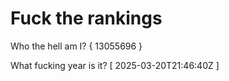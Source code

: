 # Fuck the rankings

Who the hell am I?
{ 13055696 }

What fucking year is it?
[ 2025-03-20T21:46:40Z ]
